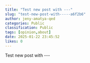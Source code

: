 ```yaml
---
title: "Test new post with ---"
slug: "test-new-post-with-----a6f2b6"
author: jeny-amatya-qed
categories: Public
classification: Public
tags: [opinion,about]
date: 2025-01-22 23:45:52 
likes: 0
---
```


Test new post with ---
